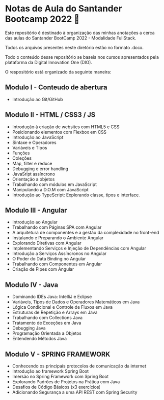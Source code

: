 # Notas de Aula do Santander Bootcamp 2022 📖
Este repositório é destinado à organização das minhas anotações a cerca das aulas do Santander BootCamp 2022 - Modalidade FullStack.

Todos os arquivos presentes neste diretório estão no formato .docx.

Todo o conteúdo desse repositório se baseia nos cursos apresentados pela plataforma da Digital Innovation One (DIO).

O respositório está organizado da seguinte maneira:

## Modulo I - Conteudo de abertura
* Introdução ao Git/GitHub

## Modulo II - HTML / CSS3 / JS
* Introdução à criação de websites com HTML5 e CSS
* Posicionando elementos com Flexbox em CSS
* Introdução ao JavaScript
* Sintaxe e Operadores
* Variáveis e Tipos
* Funções
* Coleções
* Map, filter e reduce
* Debugging e error handling
* JavaSript assíncrono
* Orientação a objetos
* Trabalhando com módulos em JavaScript
* Manipulando a D.O.M com JavaScript
* Introdução ao TypeScript: Explorando classe, tipos e interface.

## Modulo III - Angular
* Introdução ao Angular
* Trabalhando com Páginas SPA com Angular
* A arquitetura de componentes e a gestão da complexidade no front-end
* Instalando e Preparando o Ambiente Angular
* Explorando Diretivas com Angular
* Implementando Serviços e Injeção de Dependências com Angular
* Introdução a Serviços Assíncronos no Angular
* O Poder do Data Binding no Angular
* Trabalhando com Componentes em Angular
* Criação de Pipes com Angular

## Modulo IV - Java
* Dominando IDEs Java: IntelliJ e Eclipse
* Variáveis, Tipos de Dados e Operadores Matemáticos em Java
* Lógica Condicional e Controle de Fluxos em Java
* Estruturas de Repetição e Arrays em Java
* Trabalhando com Collections Java
* Tratamento de Exceções em Java
* Debugging Java
* Programação Orientada a Objetos
* Entendendo Métodos Java

## Modulo V - SPRING FRAMEWORK
* Conhecendo os principais protocolos de comunicação da internet
* Introdução ao framework Spring Boot
* Imersão no Spring Framework com Spring Boot
* Explorando Padrões de Projetos na Prática com Java
* Desafios de Código Básicos (x3 exercícios)
* Adicionando Segurança a uma API REST com Spring Security
